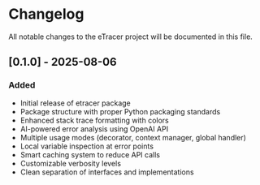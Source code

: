 # Changelog

All notable changes to the eTracer project will be documented in this file.

## [0.1.0] - 2025-08-06

### Added
- Initial release of etracer package
- Package structure with proper Python packaging standards
- Enhanced stack trace formatting with colors
- AI-powered error analysis using OpenAI API
- Multiple usage modes (decorator, context manager, global handler)
- Local variable inspection at error points
- Smart caching system to reduce API calls
- Customizable verbosity levels
- Clean separation of interfaces and implementations
